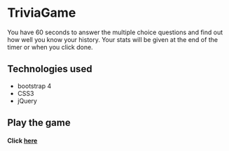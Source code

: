 # TriviaGame
You have 60 seconds to answer the multiple choice questions and find out how well you know your history. Your stats will be given
at the end of the timer or when you click done.

## Technologies used
* bootstrap 4
* CSS3
* jQuery

## Play the game

#### Click [here](https://ernesto13.github.io/TriviaGame/)
